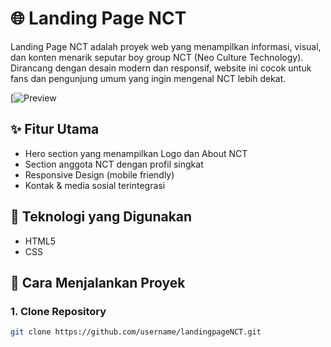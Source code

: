 # 🌐 Landing Page NCT

Landing Page NCT adalah proyek web yang menampilkan informasi, visual, dan konten menarik seputar boy group NCT (Neo Culture Technology). Dirancang dengan desain modern dan responsif, website ini cocok untuk fans dan pengunjung umum yang ingin mengenal NCT lebih dekat.

[![Preview](https://aisyahrr.github.io/LandingPage-NCT/)

## ✨ Fitur Utama

- Hero section yang menampilkan Logo dan About NCT
- Section anggota NCT dengan profil singkat
- Responsive Design (mobile friendly)
- Kontak & media sosial terintegrasi

## 🔧 Teknologi yang Digunakan

- HTML5
- CSS

## 🚀 Cara Menjalankan Proyek

### 1. Clone Repository
```bash
git clone https://github.com/username/landingpageNCT.git
